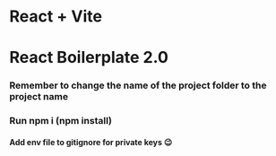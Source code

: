 # React + Vite

# React Boilerplate 2.0

### Remember to change the name of the project folder to the project name

### Run npm i (npm install)

#### Add env file to gitignore for private keys 😉
